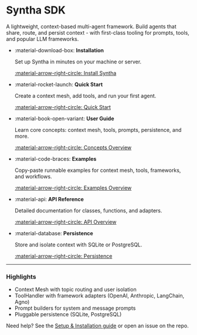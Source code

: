 # Syntha SDK

A lightweight, context-based multi-agent framework. Build agents that share, route, and persist context - with first-class tooling for prompts, tools, and popular LLM frameworks.

<div class="grid cards" markdown>

-   :material-download-box: **Installation**
    
    Set up Syntha in minutes on your machine or server.
    
    [:material-arrow-right-circle: Install Syntha](user-guide/introduction/installation.md)

-   :material-rocket-launch: **Quick Start**
    
    Create a context mesh, add tools, and run your first agent.
    
    [:material-arrow-right-circle: Quick Start](user-guide/introduction/quick-start.md)

-   :material-book-open-variant: **User Guide**
    
    Learn core concepts: context mesh, tools, prompts, persistence, and more.
    
    [:material-arrow-right-circle: Concepts Overview](user-guide/concepts/overview.md)

-   :material-code-braces: **Examples**
    
    Copy-paste runnable examples for context mesh, tools, frameworks, and workflows.
    
    [:material-arrow-right-circle: Examples Overview](examples/overview.md)

-   :material-api: **API Reference**
    
    Detailed documentation for classes, functions, and adapters.
    
    [:material-arrow-right-circle: API Overview](api/overview.md)

-   :material-database: **Persistence**
    
    Store and isolate context with SQLite or PostgreSQL.
    
    [:material-arrow-right-circle: Persistence](user-guide/concepts/persistence.md)

</div>

---

### Highlights

- Context Mesh with topic routing and user isolation
- ToolHandler with framework adapters (OpenAI, Anthropic, LangChain, Agno)
- Prompt builders for system and message prompts
- Pluggable persistence (SQLite, PostgreSQL)

Need help? See the [Setup & Installation guide](user-guide/how-to/setup.md) or open an issue on the repo.
